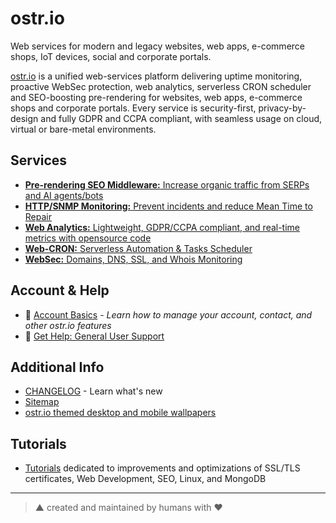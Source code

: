 # ostr.io

Web services for modern and legacy websites, web apps, e-commerce shops, IoT devices, social and corporate portals.

[ostr.io](https://ostr.io) is a unified web-services platform delivering uptime monitoring, proactive WebSec protection, web analytics, serverless CRON scheduler and SEO-boosting pre-rendering for websites, web apps, e-commerce shops and corporate portals. Every service is security-first, privacy-by-design and fully GDPR and CCPA compliant, with seamless usage on cloud, virtual or bare-metal environments.

## Services

- [__Pre-rendering SEO Middleware:__ Increase organic traffic from SERPs and AI agents/bots](https://github.com/veliovgroup/ostrio/blob/master/docs/prerendering/README.md)
- [__HTTP/SNMP Monitoring:__ Prevent incidents and reduce Mean Time to Repair](https://github.com/veliovgroup/ostrio/blob/master/docs/monitoring/README.md)
- [__Web Analytics:__ Lightweight, GDPR/CCPA compliant, and real-time metrics with opensource code](https://github.com/veliovgroup/ostrio/blob/master/docs/analytics/README.md)
- [__Web-CRON:__ Serverless Automation & Tasks Scheduler](https://github.com/veliovgroup/ostrio/blob/master/docs/web-cron/README.md)
- [__WebSec:__ Domains, DNS, SSL, and Whois Monitoring](https://github.com/veliovgroup/ostrio/blob/master/docs/websec/README.md)

## Account & Help

- 👤 [Account Basics](https://github.com/veliovgroup/ostrio/blob/master/docs/account/README.md) - *Learn how to manage your account, contact, and other ostr.io features*
- 🤝 [Get Help: General User Support](https://github.com/veliovgroup/ostrio/blob/master/docs/SUPPORT.md)

## Additional Info

- [CHANGELOG](https://github.com/veliovgroup/ostrio/blob/master/HISTORY.md) - Learn what's new
- [Sitemap](https://github.com/veliovgroup/ostrio/blob/master/SITEMAP.md)
- [ostr.io themed desktop and mobile wallpapers](https://github.com/veliovgroup/ostrio/tree/master/wallpapers)

## Tutorials

- [Tutorials](https://github.com/veliovgroup/ostrio/blob/master/tutorials/README.md) dedicated to improvements and optimizations of SSL/TLS certificates, Web Development, SEO, Linux, and MongoDB

----

> ▲ created and maintained by humans with ♥
